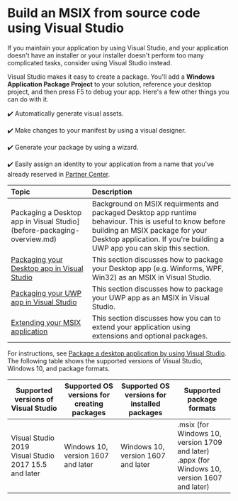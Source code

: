 # Build an MSIX from source code using Visual Studio


If you maintain your application by using Visual Studio, and your application doesn't have an installer or your installer doesn't perform too many complicated tasks, consider using Visual Studio instead.

Visual Studio makes it easy to create a package. You'll add a **Windows Application Package Project** to your solution, reference your desktop project, and then press F5 to debug your app. Here's a few other things you can do with it.

:heavy_check_mark: Automatically generate visual assets.

:heavy_check_mark: Make changes to your manifest by using a visual designer.

:heavy_check_mark: Generate your package by using a wizard.

:heavy_check_mark: Easily assign an identity to your application from a name that you've already reserved in [Partner Center](https://partner.microsoft.com/dashboard).

|Topic| Description |
|:---|:---|
|Packaging a Desktop app in Visual Studio](before-packaging-overview.md)| Background on MSIX requirments and packaged Desktop app runtime behaviour. This is useful to know before building an MSIX package for your Desktop application. If you're building a UWP app you can skip this section. | 
|[Packaging your Desktop app in Visual Studio](sign-app-package-using-signtool.md#using-signtool)| This section discusses how to package your Desktop app (e.g. Winforms, WPF, Win32) as an MSIX in Visual Studio.|
|[Packaging your UWP app in Visual Studio](https://docs.microsoft.com/windows/msix/package/signing-package-device-guard-signing)| This section discusses how to package your UWP app as an MSIX in Visual Studio.|
|[Extending your MSIX application](https://docs.microsoft.com/windows/msix/package/signing-package-device-guard-signing)| This section discusses how you can to extend your application using extensions and optional packages.|


For instructions, see [Package a desktop application by using Visual Studio](desktop-to-uwp-packaging-dot-net.md). The following table shows the supported versions of Visual Studio, Windows 10, and package formats.

|  Supported versions of Visual Studio | Supported OS versions for creating packages  | Supported OS versions for installed packages  |  Supported package formats  |
|-----------------------------|-----------------------------------------------|-----------------------------------------------|-----------------------------|
|  Visual Studio 2019<br/>Visual Studio 2017 15.5 and later       |  Windows 10, version 1607 and later           |  Windows 10, version 1607 and later            |  .msix (for Windows 10, version 1709 and later)<br/>.appx (for Windows 10, version 1607 and later)                 |
